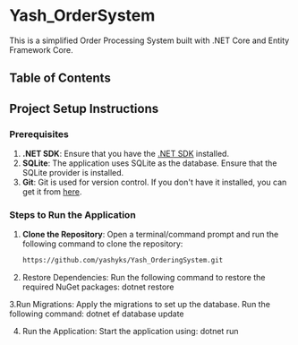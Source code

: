 # Yash_OrderSystem

This is a simplified Order Processing System built with .NET Core and Entity Framework Core.
## Table of Contents

## Project Setup Instructions

### Prerequisites

1. **.NET SDK**: Ensure that you have the [.NET SDK](https://dotnet.microsoft.com/download) installed.
2. **SQLite**: The application uses SQLite as the database. Ensure that the SQLite provider is installed.
3. **Git**: Git is used for version control. If you don't have it installed, you can get it from [here](https://git-scm.com/).

### Steps to Run the Application

1. **Clone the Repository**:
   Open a terminal/command prompt and run the following command to clone the repository:

   ```bash
   https://github.com/yashyks/Yash_OrderingSystem.git

2. Restore Dependencies: Run the following command to restore the required NuGet packages:
dotnet restore

3.Run Migrations: Apply the migrations to set up the database. Run the following command:
dotnet ef database update

4. Run the Application: Start the application using:
dotnet run
